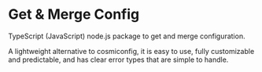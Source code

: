 # Get & Merge Config

TypeScript (JavaScript) node.js package to get and merge configuration.

A lightweight alternative to cosmiconfig, it is easy to use, fully customizable and predictable, and has clear error types that are simple to handle.
